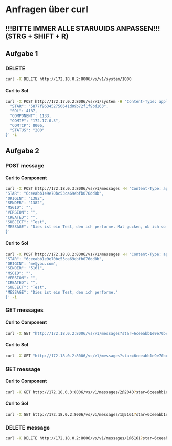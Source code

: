 ﻿# Anfragen über curl

## !!!BITTE IMMER ALLE STARUUIDS ANPASSEN!!! (STRG + SHIFT + R)

## Aufgabe 1
### DELETE
```bash
curl -X DELETE http://172.18.0.2:8006/vs/v1/system/1000
```

#### Curl to Sol
```bash
curl -X POST http://172.17.0.2:8006/vs/v1/system -H "Content-Type: application/json" -d '{
  "STAR": "5877f963452750641d09b72f1f9bd163",
  "SOL": 4187,
  "COMPONENT": 1133,
  "COMIP": "172.17.0.3",
  "COMTCP": 8006,
  "STATUS": "200"
}' -i
```

## Aufgabe 2
### POST message
#### Curl to Component
```bash
curl -X POST http://172.18.0.3:8006/vs/v1/messages -H "Content-Type: application/json" -d '{
"STAR": "6ceeabb1e9e70bc53ca69ebfb076dd8b",
"ORIGIN": "1382",
"SENDER": "1382",
"MSGID": "",
"VERSION": "",
"CREATED": "",
"SUBJECT": "Test",
"MESSAGE": "Dies ist ein Test, den ich performe. Mal gucken, ob ich so eine lange Nachricht schreiben darf."
}'
```

#### Curl to Sol
```bash
curl -X POST http://172.18.0.2:8006/vs/v1/messages -H "Content-Type: application/json" -d '{
"STAR": "6ceeabb1e9e70bc53ca69ebfb076dd8b",
"ORIGIN": "me@you.com",
"SENDER": "5161",
"MSGID": "",
"VERSION": "",
"CREATED": "",
"SUBJECT": "Test",
"MESSAGE": "Dies ist ein Test, den ich performe."
}' -i
```

### GET messages

#### Curl to Component
```bash
curl -X GET "http://172.18.0.2:8006/vs/v1/messages?star=6ceeabb1e9e70bc53ca69ebfb076dd8b&scope=all&view=header"
```

#### Curl to Sol
```bash
curl -X GET "http://172.18.0.2:8006/vs/v1/messages?star=6ceeabb1e9e70bc53ca69ebfb076dd8b&scope=all&view=id"
```

### GET message

#### Curl to Component
```bash
curl -X GET http://172.18.0.3:8006/vs/v1/messages/2@2040?star=6ceeabb1e9e70bc53ca69ebfb076dd8b
```

#### Curl to Sol
```bash
curl -X GET http://172.18.0.2:8006/vs/v1/messages/1@5161?star=6ceeabb1e9e70bc53ca69ebfb076dd8b
```

### DELETE message
```bash
curl -X DELETE http://172.18.0.2:8006/vs/v1/messages/1@5161?star=6ceeabb1e9e70bc53ca69ebfb076dd8b
```
